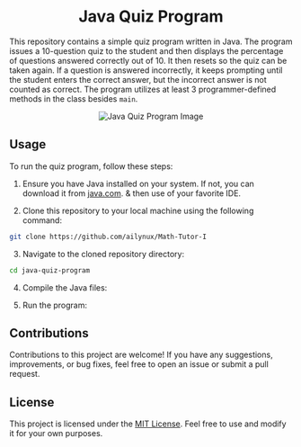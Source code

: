 # <div align="center">Java Quiz Program</div>

This repository contains a simple quiz program written in Java. The program issues a 10-question quiz to the student and then displays the percentage of questions answered correctly out of 10. It then resets so the quiz can be taken again. If a question is answered incorrectly, it keeps prompting until the student enters the correct answer, but the incorrect answer is not counted as correct. The program utilizes at least 3 programmer-defined methods in the class besides `main`.

<p align="center">
  <img src="https://t3.ftcdn.net/jpg/05/69/96/48/360_F_569964847_Wa3tNpPYRGABpplPGSFT3LLB7E2wU0jb.jpg" alt="Java Quiz Program Image">
</p>


## Usage

To run the quiz program, follow these steps:

1. Ensure you have Java installed on your system. If not, you can download it from [java.com](https://www.java.com/). & then use of your favorite IDE. 
 
2. Clone this repository to your local machine using the following command:
   
``` bash
git clone https://github.com/ailynux/Math-Tutor-I
```
3. Navigate to the cloned repository directory:
   
``` bash
cd java-quiz-program
```

4. Compile the Java files:
   
6. Run the program:
   
## Contributions

Contributions to this project are welcome! If you have any suggestions, improvements, or bug fixes, feel free to open an issue or submit a pull request.

## License

This project is licensed under the [MIT License](LICENSE). Feel free to use and modify it for your own purposes.

